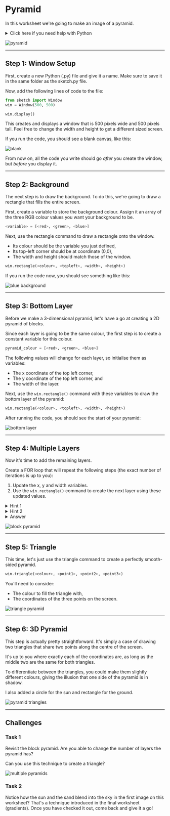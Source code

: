 # Pyramid

In this worksheet we're going to make an image of a pyramid.

<details>
    <summary>Click here if you need help with Python</summary>

The following resources may be useful for this worksheet:
* [variables](https://www.w3schools.com/python/python_variables.asp)
* [arrays (lists)](https://www.w3schools.com/python/python_lists.asp)
* [for loops](https://www.w3schools.com/python/python_for_loops.asp)
</details>

![pyramid](../../.data/pyramid4.JPEG)


---

## Step 1: Window Setup

First, create a new Python (.py) file and give it a name.
Make sure to save it in the same folder as the sketch.py file.

Now, add the following lines of code to the file:

```python
from sketch import Window
win = Window(500, 500)

win.display()
```

This creates and displays a window that is 500 pixels wide and 500 pixels tall.
Feel free to change the width and height to get a different sized screen.

If you run the code, you should see a blank canvas, like this:

![blank](../../.data/blank_window.png)

From now on, all the code you write should go _after_ you create the window, but _before_ you display it.


---

## Step 2: Background

The next step is to draw the background. To do this, we're going to draw a rectangle that fills the entire screen.

First, create a variable to store the background colour.
Assign it an array of the three RGB colour values you want your background to be.

```python
<variable> = [<red>, <green>, <blue>]
```

Next, use the rectangle command to draw a rectangle onto the window.
* Its colour should be the variable you just defined,
* Its top-left corner should be at coordinate (0,0),
* The width and height should match those of the window.

```python
win.rectangle(<colour>, <topleft>, <width>, <height>)
```

If you run the code now, you should see something like this:

![blue background](../../.data/blue_window.png)


---

## Step 3: Bottom Layer

Before we make a 3-dimensional pyramid, let's have a go at creating a 2D pyramid of blocks.

Since each layer is going to be the same colour, the first step is to create a constant variable for this colour.

```python
pyramid_colour = [<red>, <green>, <blue>]
```


The following values will change for each layer, so initialise them as variables:
* The x coordinate of the top left corner,
* The y coordinate of the top left corner, and
* The width of the layer.

Next, use the `win.rectangle()` command with these variables to draw the bottom layer of the pyramid:
```python
win.rectangle(<colour>, <topleft>, <width>, <height>)
```

After running the code, you should see the start of your pyramid:

![bottom layer](../../.data/pyramid_bottom.JPEG)

---

## Step 4: Multiple Layers

Now it's time to add the remaining layers.

Create a FOR loop that will repeat the following steps (the exact number of iterations is up to you):

1. Update the x, y and width variables.
2. Use the `win.rectangle()` command to create the next layer using these updated values.

<details>
    <summary>Hint 1</summary>

How much do you need to subtract from the y value each time?
(It should be a constant difference)
</details>

<details>
    <summary>Hint 2</summary>

How much do you need to add to the x coordinate each time?
And how much does the width decrease by?

The values in the diagram are just examples but hopefully help to visualise the answer:

![pyramid layers](../../.data/pyramid_layers.jpg)
</details>

<details>
    <summary>Answer</summary>

```python
pyramid_colour = [250, 200, 50]
x = 70
y = 460
width = 360
win.rectangle(pyramid_colour, [x, y], width, 40)
for i in range(5):
    y = y - 40
    x = x + 30
    width = width - 60
    win.rectangle(pyramid_colour, [x, y], width, 40)
```
</details>

![block pyramid](../../.data/pyramid1.JPEG)

---

## Step 5: Triangle

This time, let's just use the triangle command to create a perfectly smooth-sided pyramid.

```python
win.triangle(<colour>, <point1>, <point2>, <point3>)
```

You'll need to consider:
* The colour to fill the triangle with,
* The coordinates of the three points on the screen.

![triangle pyramid](../../.data/pyramid2.JPEG)


---

## Step 6: 3D Pyramid

This step is actually pretty straightforward.
It's simply a case of drawing two triangles that share two points along the centre of the screen.

It's up to you where exactly each of the coordinates are, as long as the middle two are the same for both triangles.

To differentiate between the triangles, you could make them slightly different colours, 
giving the illusion that one side of the pyramid is in shadow.

I also added a circle for the sun and rectangle for the ground.

![pyramid triangles](../../.data/pyramid_triangles.jpg)


---

## Challenges

### Task 1

Revisit the block pyramid.
Are you able to change the number of layers the pyramid has?

Can you use this technique to create a triangle?

![multiple pyramids](../../.data/pyramids_multiple.jpg)

### Task 2

Notice how the sun and the sand blend into the sky in the first image on this worksheet?
That's a technique introduced in the final worksheet (gradients).
Once you have checked it out, come back and give it a go!
